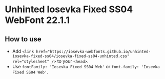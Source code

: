# Unhinted Iosevka Fixed SS04 WebFont 22.1.1

## How to use

- Add `<link href="https://iosevka-webfonts.github.io/unhinted-iosevka-fixed-ss04/iosevka-fixed-ss04-unhinted.css" rel="stylesheet" />` to your `<head>`.
- Use `fontFamily: 'Iosevka Fixed SS04 Web'` or `font-family: 'Iosevka Fixed SS04 Web'`.
